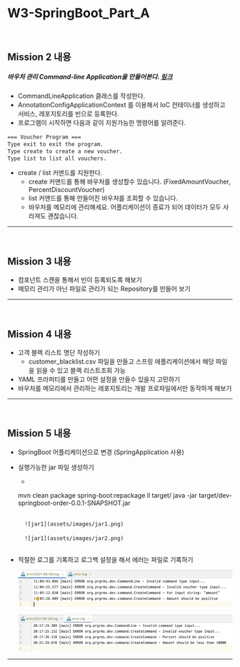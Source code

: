 # W3-SpringBoot_Part_A

<br/>

## Mission 2 내용

##### 바우처 관리 Command-line Application을 만들어본다. [링크](https://dzone.com/articles/interactive-console-applications-in-java)

- CommandLineApplication 클래스를 작성한다.
- AnnotationConfigApplicationContext 를 이용해서 IoC 컨테이너를 생성하고 서비스, 레포지토리를 빈으로 등록한다.
- 프로그램이 시작하면 다음과 같이 지원가능한 명령어를 알려준다.

```
=== Voucher Program === 
Type exit to exit the program. 
Type create to create a new voucher. 
Type list to list all vouchers.
```

- create / list 커맨드를 지원한다.
    - create 커맨드를 통해 바우처를 생성할수 있습니다. (FixedAmountVoucher, PercentDiscountVoucher)
    - list 커맨드를 통해 만들어진 바우처를 조회할 수 있습니다.
    - 바우처를 메모리에 관리해세요. 어플리케이션이 종료가 되어 데이터가 모두 사라져도 괜찮습니다.

---

<br/>

## Mission 3 내용

- 컴포넌트 스캔을 통해서 빈이 등록되도록 해보기
- 메모리 관리가 아닌 파일로 관리가 되는 Repository를 만들어 보기

---

<br/>

## Mission 4 내용

- 고객 블랙 리스트 명단 작성하기
    - customer_blacklist.csv 파일을 만들고 스프링 애플리케이션에서 해당 파일을 읽을 수 있고 블랙 리스트조회 가능
- YAML 프라퍼티를 만들고 어떤 설정을 만들수 있을지 고민하기
- 바우처를 메모리에서 관리하는 레포지토리는 개발 프로파일에서만 동작하게 해보기

---

<br/>

## Mission 5 내용

- SpringBoot 어플리케이션으로 변경 (SpringApplication 사용)

- 실행가능한 jar 파일 생성하기

    - ```shell
    mvn clean package spring-boot:repackage
    ll target/
    java -jar target/dev-springboot-order-0.0.1-SNAPSHOT.jar
    ```
    
      ![jar1](assets/images/jar1.png)
    
      ![jar1](assets/images/jar2.png)


- 적절한 로그를 기록하고 로그백 설정을 해서 에러는 파일로 기록하기

  ![errorlog](assets/images/errorlog0908.png)

  ![errorlog](assets/images/errorlog.png)

---




